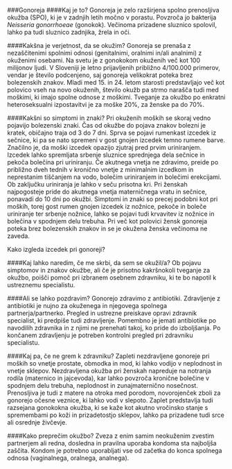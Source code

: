 ###Gonoreja
####Kaj je to?
Gonoreja je zelo razširjena spolno prenosljiva okužba (SPO), ki je v zadnjih letih močno v porastu. Povzroča jo bakterija *Neisseria gonorrhoeae* (gonokok). Večinoma prizadene sluznico spolovil, lahko pa tudi sluznico zadnjika, žrela in oči.

####Kakšna je verjetnost, da se okužim?
Gonoreja se prenaša z nezaščitenimi spolnimi odnosi (genitalnimi, oralnimi in/ali analnimi) z okuženimi osebami. Na svetu je z gonokokom okuženih več kot 100 milijonov ljudi. V Sloveniji je letno prijavljenih približno 4/100.000 primerov, vendar je število podcenjeno, saj gonoreja velikokrat poteka brez bolezenskih znakov. Mladi med 15. in 24. letom starosti predstavljajo več kot polovico vseh na novo okuženih, število okužb pa strmo narašča tudi med moškimi, ki imajo spolne odnose z moškimi. 
Tveganje za okužbo po enkratni heteroseksualni izpostavitvi je za moške 20%, za ženske pa do 70%.

####Kakšni so simptomi in znaki?
Pri okuženih moških se skoraj vedno pojavijo bolezenski znaki. Čas od okužbe do pojava znakov bolezni je kratek, običajno traja od 3 do 7 dni. Sprva se pojavi rumenkast izcedek iz sečnice, ki pa se nato spremeni v gost gnojen izcedek temno rumene barve. Značilno je, da moški izcedek opazijo zjutraj pred prvim uriniranjem. Izcedek lahko spremljata srbenje sluznice sprednjega dela sečnice in pekoča bolečina pri uriniranju. Če akutnega vnetja ne zdravimo, preide po približno dveh tednih v kronično vnetje z minimalnim izcedkom in neprestanim tiščanjem na vodo, bolečim uriniranjem in bolečimi erekcijami. Ob zaključku uriniranja je lahko v seču prisotna kri.
Pri ženskah najpogosteje pride do akutnega vnetja materničnega vratu in sečnice, ponavadi do 10 dni po okužbi. Simptomi in znaki so precej podobni kot pri moških, torej gost rumen gnojen izcedek iz nožnice, pekoče in boleče uriniranje ter srbenje nožnice, lahko se pojavi tudi krvavitev iz nožnice in bolečina v spodnjem delu trebuha. Pri več kot polovici žensk gonoreja poteka brez bolezenskih znakov in se je okužena ženska večinoma ne zaveda.

<lightbox-img img="'./media/izcedek-pri-gonoreji.jpg'" text="'Izcedek pri gonoreji'">Kako izgleda izcedek pri gonoreji?</lightbox-img>

####Kaj lahko naredim, če me skrbi, da sem se okužil/a? 
Ob pojavu simptomov in znakov okužbe, ali če je prisotno kakršnokoli tveganje za okužbo, poišči pomoč pri izbranem osebnem zdravniku, ki te bo napotil k ustreznemu specialistu.

####Ali se lahko pozdravim?
Gonorejo zdravimo z antibiotiki. Zdravljenje z antibiotiki je nujno za okuženega in njegovega spolnega partnerja/partnerko. Pregled in ustrezne preiskave opravi zdravnik specialist, ki predpiše tudi zdravljenje. Pomembno je jemati antibiotike po navodilih zdravnika in z njimi ne prenehati takoj, ko pride do izboljšanja. Po končanem zdravljenju je potreben kontrolni pregled pri zdravniku specialistu.

####Kaj pa, če ne grem k zdravniku?
Zapleti nezdravljene gonoreje pri moških so vnetje prostate, obmodka in mod, ki lahko vodijo v neplodnost in vnetje sklepov. Nezdravljena okužba pri ženskah napreduje na notranja rodila (maternico in jajcevoda), kar lahko povzroča kronične bolečine v spodnjem delu trebuha, neplodnost in zunajmaternično nosečnost. Prenosljiva je tudi z matere na otroka med porodom, novorojenček zboli za gonorejo očesne veznice, ki lahko vodi v slepoto. Zaplet predstavlja tudi razsejana gonokokna okužba, ki se kaže kot akutno vročinsko stanje s spremembami po koži in prizadetostjo sklepov, lahko pa prizadene tudi srce ali osrednje živčevje.

####Kako preprečim okužbo?
Zveza z enim samim neokuženim zvestim partnerjem ali redna, dosledna in pravilna uporaba kondoma sta najboljša zaščita. Kondom je potrebno uporabljati vse od začetka do konca spolnega odnosa (vaginalnega, oralnega, analnega).